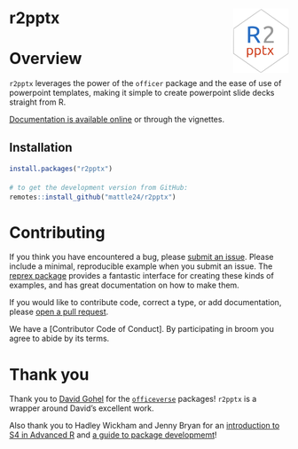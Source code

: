 
<!-- README.md is generated from README.Rmd. Please edit that file -->

# r2pptx <img src="man/figures/logo.png" align="right" width="100" />

<!-- badges: start -->
<!-- badges: end -->

# Overview

`r2pptx` leverages the power of the `officer` package and the ease of
use of powerpoint templates, making it simple to create powerpoint slide
decks straight from R.

[Documentation is available online](https://mattle24.github.io/r2pptx/)
or through the vignettes.

## Installation

``` r
install.packages("r2pptx")

# to get the development version from GitHub:
remotes::install_github("mattle24/r2pptx")
```

# Contributing

If you think you have encountered a bug, please [submit an
issue](https://github.com/mattle24/r2pptx/issues). Please include a
minimal, reproducible example when you submit an issue. The [reprex
package](https://reprex.tidyverse.org/articles/articles/learn-reprex.html)
provides a fantastic interface for creating these kinds of examples, and
has great documentation on how to make them.

If you would like to contribute code, correct a type, or add
documentation, please [open a pull
request](https://github.com/mattle24/r2pptx/pulls).

We have a \[Contributor Code of Conduct\]. By participating in broom you
agree to abide by its terms.

# Thank you

Thank you to [David Gohel](https://github.com/davidgohel) for the
[`officeverse`](https://ardata-fr.github.io/officeverse/) packages!
`r2pptx` is a wrapper around David’s excellent work.

Also thank you to Hadley Wickham and Jenny Bryan for an [introduction to
S4 in Advanced R](https://adv-r.hadley.nz/s4.html) and [a guide to
package developmemt](https://r-pkgs.org/index.html)!
